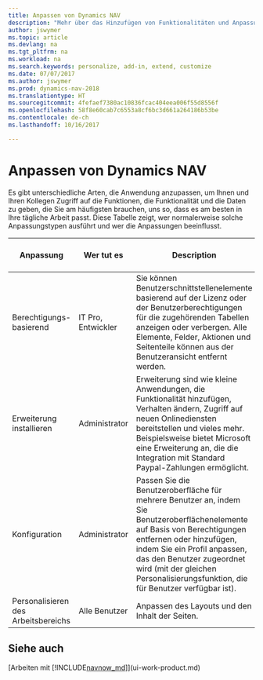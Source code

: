 ```yaml
---
title: Anpassen von Dynamics NAV
description: "Mehr über das Hinzufügen von Funktionalitäten und Anpassungen in Dynamics NAV erfahren."
author: jswymer
ms.topic: article
ms.devlang: na
ms.tgt_pltfrm: na
ms.workload: na
ms.search.keywords: personalize, add-in, extend, customize
ms.date: 07/07/2017
ms.author: jswymer
ms.prod: dynamics-nav-2018
ms.translationtype: HT
ms.sourcegitcommit: 4fefaef7380ac10836fcac404eea006f55d8556f
ms.openlocfilehash: 58f8e60cab7c6553a8cf6bc3d661a264186b53be
ms.contentlocale: de-ch
ms.lasthandoff: 10/16/2017

---
```

# <a name="customizing-dynamics-nav"></a>Anpassen von Dynamics NAV
Es gibt unterschiedliche Arten, die Anwendung anzupassen, um Ihnen und Ihren Kollegen Zugriff auf die Funktionen, die Funktionalität und die Daten zu geben, die Sie am häufigsten brauchen, uns so, dass es am besten in Ihre tägliche Arbeit passt. Diese Tabelle zeigt, wer normalerweise solche Anpassungstypen ausführt und wer die Anpassungen beeinflusst.

| Anpassung   |Wer tut es|  Description  |  Wer sieht die Änderungen  |  Weitere Informationen  |
|-----------------|---|---------------|------------------------|--------------------|
|Berechtigungs-basierend|IT Pro,  Entwickler|Sie können Benutzerschnittstellenelemente basierend auf der Lizenz oder der Benutzerberechtigungen  für die zugehörenden Tabellen anzeigen oder verbergen. Alle Elemente, Felder, Aktionen und Seitenteile können aus der Benutzeransicht  entfernt werden.|Alle Benutzer in allen Mandanten.|[Entfernen von Elementen in der Benutzeroberfläche entsprechend den Berechtigungen](https://msdn.microsoft.com/en-us/dynamics-nav/removing-elements-from-the-user-interface-according-to-permissions)|
|Erweiterung installieren|Administrator|Erweiterung sind wie kleine Anwendungen, die Funktionalität hinzufügen, Verhalten ändern, Zugriff auf neuen Onlinediensten bereitstellen und vieles mehr. Beispielsweise bietet Microsoft eine Erweiterung an, die die Integration mit Standard Paypal-Zahlungen ermöglicht.|Alle Benutzer in allen Mandanten.|[Erweiterungen nutzen anpassen](ui-extensions.md)|
|Konfiguration|Administrator| Passen Sie die Benutzeroberfläche für mehrere Benutzer an, indem Sie Benutzeroberflächenelemente auf Basis von Berechtigungen entfernen oder hinzufügen, indem Sie ein Profil anpassen, das den Benutzer zugeordnet wird (mit der gleichen Personalisierungsfunktion, die für Benutzer verfügbar ist).|Alle Benutzer eines Profils. |[Konfigurieren der Benutzeroberfläche (UI) für Benutzer](admin-configure-user-interface.md)|  
|Personalisieren des Arbeitsbereichs|Alle Benutzer|Anpassen des Layouts und den Inhalt der Seiten.|Nur Benutzer.|[Personalisieren des Arbeitsbereichs](ui-personalization-overview.md)|

## <a name="see-also"></a>Siehe auch
[Arbeiten mit [!INCLUDE[navnow_md](includes/navnow_md.md)]](ui-work-product.md)  


